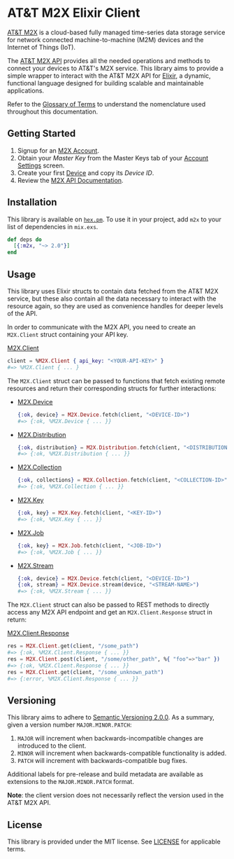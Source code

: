 # AT&T M2X Elixir Client

[AT&T M2X](http://m2x.att.com) is a cloud-based fully managed time-series data storage service for network connected machine-to-machine (M2M) devices and the Internet of Things (IoT).

The [AT&T M2X API](https://m2x.att.com/developer/documentation/overview) provides all the needed operations and methods to connect your devices to AT&T's M2X service. This library aims to provide a simple wrapper to interact with the AT&T M2X API for [Elixir](http://elixir-lang.org/), a dynamic, functional language designed for building scalable and maintainable applications.

Refer to the [Glossary of Terms](https://m2x.att.com/developer/documentation/glossary) to understand the nomenclature used throughout this documentation.

## Getting Started
1. Signup for an [M2X Account](https://m2x.att.com/signup).
2. Obtain your _Master Key_ from the Master Keys tab of your [Account Settings](https://m2x.att.com/account) screen.
2. Create your first [Device](https://m2x.att.com/devices) and copy its _Device ID_.
3. Review the [M2X API Documentation](https://m2x.att.com/developer/documentation/overview).

## Installation

This library is available on [`hex.pm`](https://hex.pm/packages/m2x). To use it in your project, add `m2x` to your list of dependencies in `mix.exs`.

```elixir
def deps do
  [{:m2x, "~> 2.0"}]
end
```

## Usage

This library uses Elixir structs to contain data fetched from the AT&T M2X service, but these also contain all the data necessary to interact with the resource again, so they are used as convenience handles for deeper levels of the API.

In order to communicate with the M2X API, you need to create an `M2X.Client` struct containing your API key.

[M2X.Client](lib/m2x/device.ex)
```elixir
client = %M2X.Client { api_key: "<YOUR-API-KEY>" }
#=> %M2X.Client { ... }
```

The `M2X.Client` struct can be passed to functions that fetch existing remote resources and return their corresponding structs for further interactions:

- [M2X.Device](lib/m2x/device.ex)
  ```elixir
  {:ok, device} = M2X.Device.fetch(client, "<DEVICE-ID>")
  #=> {:ok, %M2X.Device { ... }}
  ```

- [M2X.Distribution](lib/m2x/distribution.ex)
  ```elixir
  {:ok, distribution} = M2X.Distribution.fetch(client, "<DISTRIBUTION-ID>")
  #=> {:ok, %M2X.Distribution { ... }}
  ```

- [M2X.Collection](lib/m2x/collection.ex)
  ```elixir
  {:ok, collections} = M2X.Collection.fetch(client, "<COLLECTION-ID>")
  #=> {:ok, %M2X.Collection { ... }}
  ```

- [M2X.Key](lib/m2x/key.ex)
  ```elixir
  {:ok, key} = M2X.Key.fetch(client, "<KEY-ID>")
  #=> {:ok, %M2X.Key { ... }}
  ```

- [M2X.Job](lib/m2x/job.ex)
  ```elixir
  {:ok, key} = M2X.Job.fetch(client, "<JOB-ID>")
  #=> {:ok, %M2X.Job { ... }}
  ```

- [M2X.Stream](lib/m2x/stream.ex)
  ```elixir
  {:ok, device} = M2X.Device.fetch(client, "<DEVICE-ID>")
  {:ok, stream} = M2X.Device.stream(device, "<STREAM-NAME>")
  #=> {:ok, %M2X.Stream { ... }}
  ```

The `M2X.Client` struct can also be passed to REST methods to directly access any M2X API endpoint and get an `M2X.Client.Response` struct in return:

[M2X.Client.Response](lib/m2x/response.ex)
```elixir
res = M2X.Client.get(client, "/some_path")
#=> {:ok, %M2X.Client.Response { ... }}
res = M2X.Client.post(client, "/some/other_path", %{ "foo"=>"bar" })
#=> {:ok, %M2X.Client.Response { ... }}
res = M2X.Client.get(client, "/some_unknown_path")
#=> {:error, %M2X.Client.Response { ... }}
```

## Versioning

This library aims to adhere to [Semantic Versioning 2.0.0](http://semver.org/). As a summary, given a version number `MAJOR.MINOR.PATCH`:

1. `MAJOR` will increment when backwards-incompatible changes are introduced to the client.
2. `MINOR` will increment when backwards-compatible functionality is added.
3. `PATCH` will increment with backwards-compatible bug fixes.

Additional labels for pre-release and build metadata are available as extensions to the `MAJOR.MINOR.PATCH` format.

**Note**: the client version does not necessarily reflect the version used in the AT&T M2X API.

## License

This library is provided under the MIT license. See [LICENSE](LICENSE) for applicable terms.
